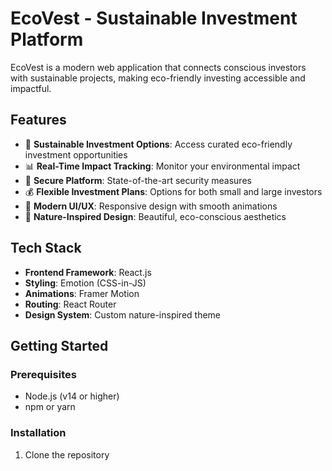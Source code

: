# EcoVest - Sustainable Investment Platform

EcoVest is a modern web application that connects conscious investors with sustainable projects, making eco-friendly investing accessible and impactful.

## Features

- 🌱 **Sustainable Investment Options**: Access curated eco-friendly investment opportunities
- 📊 **Real-Time Impact Tracking**: Monitor your environmental impact
- 🔐 **Secure Platform**: State-of-the-art security measures
- 💰 **Flexible Investment Plans**: Options for both small and large investors
- 📱 **Modern UI/UX**: Responsive design with smooth animations
- 🎨 **Nature-Inspired Design**: Beautiful, eco-conscious aesthetics

## Tech Stack

- **Frontend Framework**: React.js
- **Styling**: Emotion (CSS-in-JS)
- **Animations**: Framer Motion
- **Routing**: React Router
- **Design System**: Custom nature-inspired theme

## Getting Started

### Prerequisites

- Node.js (v14 or higher)
- npm or yarn

### Installation

1. Clone the repository
